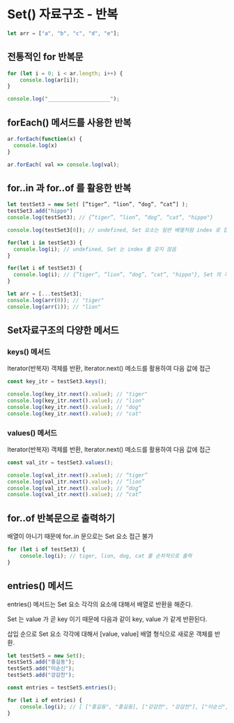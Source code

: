 # Set() 자료구조 - 반복

```javascript
let arr = ["a", "b", "c", "d", "e"];
```

## 전통적인 for 반복문

```javascript
for (let i = 0; i < ar.length; i++) {
    console.log(ar[i]);
}

console.log("____________________");
```

## forEach() 메서드를 사용한 반복

```javascript
ar.forEach(function(x) {
  console.log(x)
}

ar.forEach( val => console.log(val);
```

## for..in 과 for..of 를 활용한 반복

```javascript
let testSet3 = new Set( [”tiger”, “lion”, “dog”, “cat”] );
testSet3.add("hippo")
console.log(testSet3); // {”tiger”, “lion”, “dog”, “cat”, "hippo"}

console.log(testSet3[0]); // undefined, Set 요소는 일반 배열처럼 index 로 접근 불가

for(let i in testSet3) {
  console.log(i); // undefined, Set 는 index 를 갖지 않음
}

for(let i of testSet3) {
  console.log(i); // {”tiger”, “lion”, “dog”, “cat”, "hippo"}, Set 의 각 요소가 순차적으로 표현
}

let arr = [...testSet3];
console.log(arr(0)); // "tiger"
console.log(arr(1)); // "lion"
```

## Set자료구조의 다양한 메서드

### keys() 메서드

Iterator(반복자) 객체를 반환, Iterator.next() 메소드를 활용하여 다음 값에 접근

```js
const key_itr = testSet3.keys();

console.log(key_itr.next().value); // "tiger"
console.log(key_itr.next().value); // "lion"
console.log(key_itr.next().value); // "dog"
console.log(key_itr.next().value); // "cat"
```

### values() 메서드

Iterator(반복자) 객체를 반환, Iterator.next() 메소드를 활용하여 다음 값에 접근

```js
const val_itr = testSet3.values();

console.log(val_itr.next().value); // “tiger”
console.log(val_itr.next().value); // “lion”
console.log(val_itr.next().value); // “dog”
console.log(val_itr.next().value); // “cat”
```

## for..of 반복문으로 출력하기

배열이 아니기 때문에 for..in 문으로는 Set 요소 접근 불가

```js
for (let i of testSet3) {
    console.log(i); // tiger, lion, dog, cat 를 순차적으로 출력
}
```

## entries() 메서드

entries() 메서드는 Set 요소 각각의 요소에 대해서 배열로 반환을 해준다.

Set 는 value 가 곧 key 이기 때문에 다음과 같이 key, value 가 같게 반환된다.

삽입 순으로 Set 요소 각각에 대해서 [value, value] 배열 형식으로 새로운 객체를 반환.

```js
let testSet5 = new Set();
testSet5.add("홍길동");
testSet5.add("이순신");
testSet5.add("강감찬");

const entries = testSet5.entries();

for (let i of entries) {
    console.log(i); // [ ["홍길동", "홍길동], ["강감찬", "강감찬"], ["이순신", "이순신"] ]
}
```

